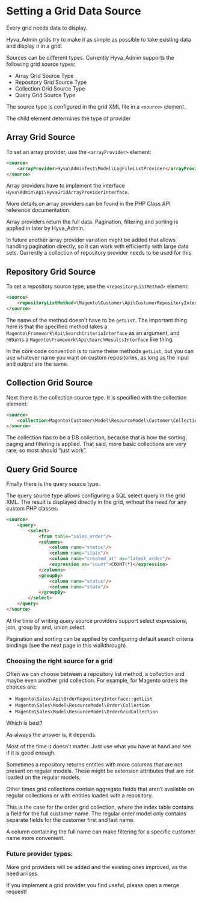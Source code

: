 # Setting a Grid Data Source

Every grid needs data to display.

Hyva_Admin grids try to make it as simple as possible to take existing data and display it in a grid.

Sources can be different types. Currently Hyva_Admin supports the following grid source types:

* Array Grid Source Type
* Repository Grid Source Type
* Collection Grid Source Type
* Query Grid Source Type

The source type is configured in the grid XML file in a `<source>` element.

The child element determines the type of provider

## Array Grid Source

To set an array provider, use the `<arrayProvider>` element:

```html
<source>
    <arrayProvider>Hyva\AdminTest\Model\LogFileListProvider</arrayProvider>
</source>
```

Array providers have to implement the interface `Hyva\Admin\Api\HyvaGridArrayProviderInterface`.

More details on array providers can be found in the PHP Class API reference documentation.

Array providers return the full data. Pagination, filtering and sorting is applied in later by Hyva_Admin.

In future another array provider variation might be added that allows handling pagination directly, so it can work with efficiently with large data sets. Currently a collection of repository provider needs to be used for this.

## Repository Grid Source

To set a repository source type, use the `<repositoryListMethod>` element:

```html
<source>
    <repositoryListMethod>\Magento\Customer\Api\CustomerRepositoryInterface::getList</repositoryListMethod>
</source>
```

The name of the method doesn’t have to be `getList`. The important thing here is that the specified method takes a `Magento\Framework\Api\SearchCriteriaInterface` as an argument, and returns a `Magento\Framework\Api\SearchResultsInterface` like thing.

In the core code convention is to name these methods `getList`, but you can use whatever name you want on custom repositories, as long as the input and output are the same.

## Collection Grid Source

Next there is the collection source type. It is specified with the collection element:

```html
<source>
    <collection>Magento\Customer\Model\ResourceModel\Customer\Collection</collection>
</source>
```

The collection has to be a DB collection, because that is how the sorting, paging and filtering is applied. That said, more basic collections are very rare, so most should “just work”.

## Query Grid Source

Finally there is the query source type.

The query source type allows configuring a SQL select query in the grid XML. The result is displayed directly in the grid, without the need for any custom PHP classes.

```html
<source>
    <query>
        <select>
            <from table="sales_order"/>
            <columns>
                <column name="status"/>
                <column name="state"/>
                <column name="created_at" as="latest_order"/>
                <expression as="count">COUNT(*)</expression>
            </columns>
            <groupBy>
                <column name="status"/>
                <column name="state"/>
            </groupBy>
        </select>
    </query>
</source>
```

At the time of writing query source providers support select expressions, join, group by and, union select.

Pagination and sorting can be applied by configuring default search criteria bindings (see the next page in this walkthrough).

### Choosing the right source for a grid

Often we can choose between a repository list method, a collection and maybe even another grid  collection. For example, for Magento orders the choices are:

* `Magento\Sales\Api\OrderRepositoryInterface::getList`
* `Magento\Sales\Model\ResourceModel\Order\Collection`
* `Magento\Sales\Model\ResourceModel\OrderGridCollection`

Which is best?

As always the answer is, it depends.

Most of the time it doesn’t matter. Just use what you have at hand and see if it is good enough.

Sometimes a repository returns entities with more columns that are not present on regular models. These might be extension attributes that are not loaded on the regular models.

Other times grid collections contain aggregate fields that aren’t available on regular collections or with entities loaded with a repository.

This is the case for the order grid collection, where the index table contains a field for the full customer name. The regular order model only contains separate fields for the customer first and last name.

A column containing the full name can make filtering for a specific customer name more convenient.

### Future provider types:

More grid providers will be added and the existing ones improved, as the need arrises.

If you implement a grid provider you find useful, please open a merge request!
